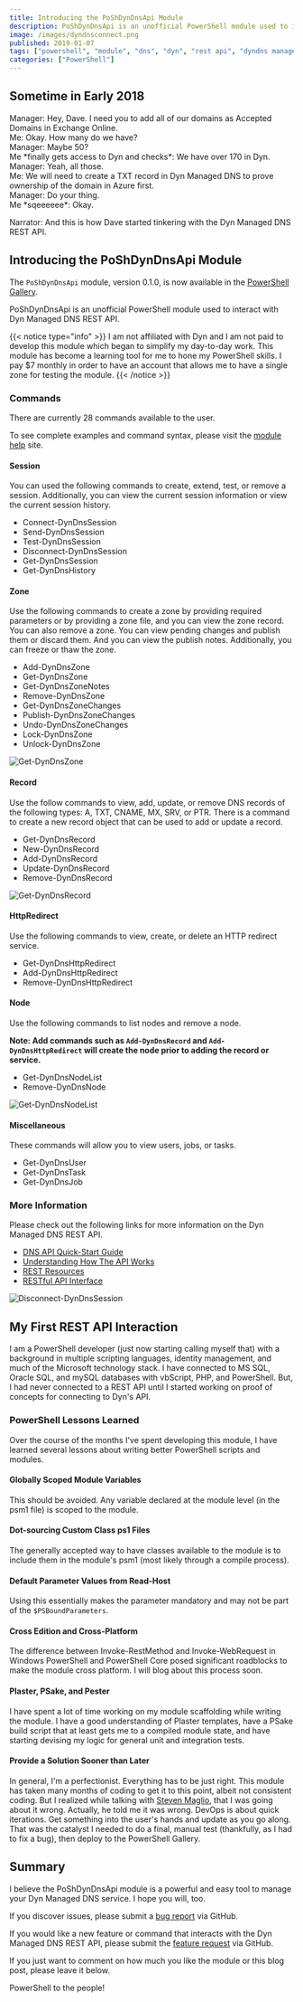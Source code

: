 ```yaml
---
title: Introducing the PoShDynDnsApi Module
description: PoShDynDnsApi is an unofficial PowerShell module used to interact with Dyn Managed DNS REST API.
image: /images/dyndnsconnect.png
published: 2019-01-07
tags: ["powershell", "module", "dns", "dyn", "rest api", "dyndns managed service", "dyn managed dns rest api"]
categories: ["PowerShell"]
---
```


## Sometime in Early 2018

Manager: Hey, Dave. I need you to add all of our domains as Accepted Domains in Exchange Online.\
Me: Okay. How many do we have?\
Manager: Maybe 50?\
Me \*finally gets access to Dyn and checks\*: We have over 170 in Dyn.\
Manager: Yeah, all those.\
Me: We will need to create a TXT record in Dyn Managed DNS to prove ownership of the domain in Azure first.\
Manager: Do your thing.\
Me \*sqeeeeee\*: Okay.

Narrator: And this is how Dave started tinkering with the Dyn Managed DNS REST API.

## Introducing the PoShDynDnsApi Module

The `PoShDynDnsApi` module, version 0.1.0, is now available in the [PowerShell Gallery][1].

PoShDynDnsApi is an unofficial PowerShell module used to interact with Dyn Managed DNS REST API.

{{< notice type="info" >}}
I am not affiliated with Dyn and I am not paid to develop this module which began to simplify my day-to-day work.
This module has become a learning tool for me to hone my PowerShell skills.
I pay $7 monthly in order to have an account that allows me to have a single zone for testing the module.
{{< /notice >}}

### Commands

There are currently 28 commands available to the user.

To see complete examples and command syntax, please visit the [module help][2] site.

#### Session

You can used the following commands to create, extend, test, or remove a session. Additionally, you can view the current session information or view the current session history.

* Connect-DynDnsSession
* Send-DynDnsSession
* Test-DynDnsSession
* Disconnect-DynDnsSession
* Get-DynDnsSession
* Get-DynDnsHistory

#### Zone

Use the following commands to create a zone by providing required parameters or by providing a zone file, and you can view the zone record. You can also remove a zone. You can view pending changes and publish them or discard them. And you can view the publish notes. Additionally, you can freeze or thaw the zone.

* Add-DynDnsZone
* Get-DynDnsZone
* Get-DynDnsZoneNotes
* Remove-DynDnsZone
* Get-DynDnsZoneChanges
* Publish-DynDnsZoneChanges
* Undo-DynDnsZoneChanges
* Lock-DynDnsZone
* Unlock-DynDnsZone

![Get-DynDnsZone](/images/dyndnszone.png)

#### Record

Use the follow commands to view, add, update, or remove DNS records of the following types: A, TXT, CNAME, MX, SRV, or PTR. There is a command to create a new record object that can be used to add or update a record.

* Get-DynDnsRecord
* New-DynDnsRecord
* Add-DynDnsRecord
* Update-DynDnsRecord
* Remove-DynDnsRecord

![Get-DynDnsRecord](/images/dyndnsrecord.png)

#### HttpRedirect

Use the following commands to view, create, or delete an HTTP redirect service.

* Get-DynDnsHttpRedirect
* Add-DynDnsHttpRedirect
* Remove-DynDnsHttpRedirect

#### Node

Use the following commands to list nodes and remove a node.

**Note: Add commands such as `Add-DynDnsRecord` and `Add-DynDnsHttpRedirect` will create the node prior to adding the record or service.**

* Get-DynDnsNodeList
* Remove-DynDnsNode

![Get-DynDnsNodeList](/images/dyndnsnodelist.png)

#### Miscellaneous

These commands will allow you to view users, jobs, or tasks.

* Get-DynDnsUser
* Get-DynDnsTask
* Get-DynDnsJob

### More Information

Please check out the following links for more information on the Dyn Managed DNS REST API.

* [DNS API Quick-Start Guide][3]
* [Understanding How The API Works][4]
* [REST Resources][5]
* [RESTful API Interface][6]

![Disconnect-DynDnsSession](/images/dyndnsdisconnect.png)

## My First REST API Interaction

I am a PowerShell developer (just now starting calling myself that) with a background in multiple scripting languages, identity management, and much of the Microsoft technology stack. I have connected to MS SQL, Oracle SQL, and mySQL databases with vbScript, PHP, and PowerShell. But, I had never connected to a REST API until I started working on proof of concepts for connecting to Dyn's API.

### PowerShell Lessons Learned

Over the course of the months I've spent developing this module, I have learned several lessons about writing better PowerShell scripts and modules.

#### Globally Scoped Module Variables

This should be avoided. Any variable declared at the module level (in the psm1 file) is scoped to the module.

#### Dot-sourcing Custom Class ps1 Files

The generally accepted way to have classes available to the module is to include them in the module's psm1 (most likely through a compile process).

#### Default Parameter Values from Read-Host

Using this essentially makes the parameter mandatory and may not be part of the `$PSBoundParameters`.

#### Cross Edition and Cross-Platform

The difference between Invoke-RestMethod and Invoke-WebRequest in Windows PowerShell and PowerShell Core posed significant roadblocks to make the module cross platform. I will blog about this process soon.

#### Plaster, PSake, and Pester

I have spent a lot of time working on my module scaffolding while writing the module. I have a good understanding of Plaster templates, have a PSake build script that at least gets me to a compiled module state, and have starting devising my logic for general unit and integration tests.

#### Provide a Solution Sooner than Later

In general, I'm a perfectionist. Everything has to be just right. This module has taken many months of coding to get it to this point, albeit not consistent coding. But I realized while talking with [Steven Maglio](http://stevenmaglio.blogspot.com/), that I was going about it wrong. Actually, he told me it was wrong. DevOps is about quick iterations. Get something into the user's hands and update as you go along. That was the catalyst I needed to do a final, manual test (thankfully, as I had to fix a bug), then deploy to the PowerShell Gallery.

## Summary

I believe the PoShDynDnsApi module is a powerful and easy tool to manage your Dyn Managed DNS service. I hope you will, too.

If you discover issues, please submit a [bug report][7] via GitHub.

If you would like a new feature or command that interacts with the Dyn Managed DNS REST API, please submit the [feature request][8] via GitHub.

If you just want to comment on how much you like the module or this blog post, please leave it below.

PowerShell to the people!

[1]: http://bit.ly/PoShDynDnsApi
[2]: https://powershell.anovelidea.org/modulehelp/PoShDynDnsApi/
[3]: https://help.dyn.com/dns-api-guide/
[4]: https://help.dyn.com/understanding-works-api/
[5]: https://help.dyn.com/rest-resources/
[6]: https://help.dyn.com/rest/
[7]: https://github.com/thedavecarroll/PoShDynDnsApi/issues/new?labels=bug&template=bug_report.md&title=%5BBUG%5D
[8]: https://github.com/thedavecarroll/PoShDynDnsApi/issues/new?labels=enhancement&template=feature_request.md&title=%5BNew+Feature%5D
